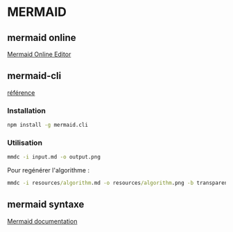 # MERMAID

## mermaid online

[Mermaid Online Editor](https://mermaidjs.github.io/mermaid-live-editor/)

## mermaid-cli

[référence](https://github.com/mermaidjs/mermaid.cli)

### Installation

```cmd
npm install -g mermaid.cli
```

### Utilisation

```cmd
mmdc -i input.md -o output.png
```

Pour regénérer l'algorithme :

```cmd
mmdc -i resources/algorithm.md -o resources/algorithm.png -b transparent
```

## mermaid syntaxe

[Mermaid documentation](https://mermaidjs.github.io/#/)